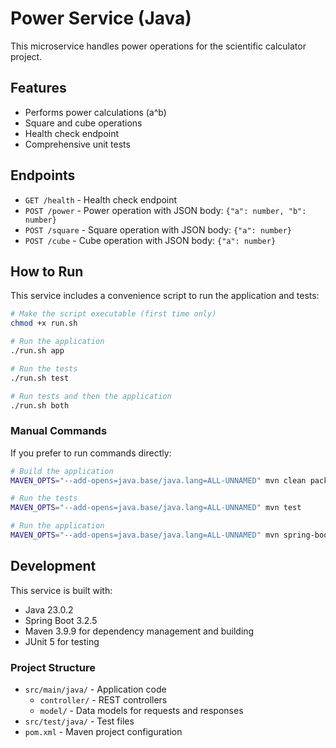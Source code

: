 # Power Service (Java)

This microservice handles power operations for the scientific calculator project.

## Features

- Performs power calculations (a^b)
- Square and cube operations
- Health check endpoint
- Comprehensive unit tests

## Endpoints

- `GET /health` - Health check endpoint
- `POST /power` - Power operation with JSON body: `{"a": number, "b": number}`
- `POST /square` - Square operation with JSON body: `{"a": number}`
- `POST /cube` - Cube operation with JSON body: `{"a": number}`

## How to Run

This service includes a convenience script to run the application and tests:

```bash
# Make the script executable (first time only)
chmod +x run.sh

# Run the application
./run.sh app

# Run the tests
./run.sh test

# Run tests and then the application
./run.sh both
```

### Manual Commands

If you prefer to run commands directly:

```bash
# Build the application
MAVEN_OPTS="--add-opens=java.base/java.lang=ALL-UNNAMED" mvn clean package

# Run the tests
MAVEN_OPTS="--add-opens=java.base/java.lang=ALL-UNNAMED" mvn test

# Run the application
MAVEN_OPTS="--add-opens=java.base/java.lang=ALL-UNNAMED" mvn spring-boot:run
```

## Development

This service is built with:

- Java 23.0.2
- Spring Boot 3.2.5
- Maven 3.9.9 for dependency management and building
- JUnit 5 for testing

### Project Structure

- `src/main/java/` - Application code
  - `controller/` - REST controllers
  - `model/` - Data models for requests and responses
- `src/test/java/` - Test files
- `pom.xml` - Maven project configuration